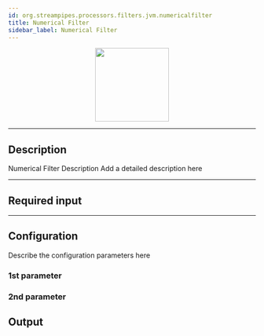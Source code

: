 ```yaml
---
id: org.streampipes.processors.filters.jvm.numericalfilter
title: Numerical Filter
sidebar_label: Numerical Filter
---
```




<p align="center"> 
    <img src="/img/pipeline-elements/org.streampipes.processors.filters.jvm.numericalfilter/icon.png" width="150px;" class="pe-image-documentation"/>
</p>

***

## Description

Numerical Filter Description
Add a detailed description here

***

## Required input


***

## Configuration

Describe the configuration parameters here

### 1st parameter


### 2nd parameter

## Output